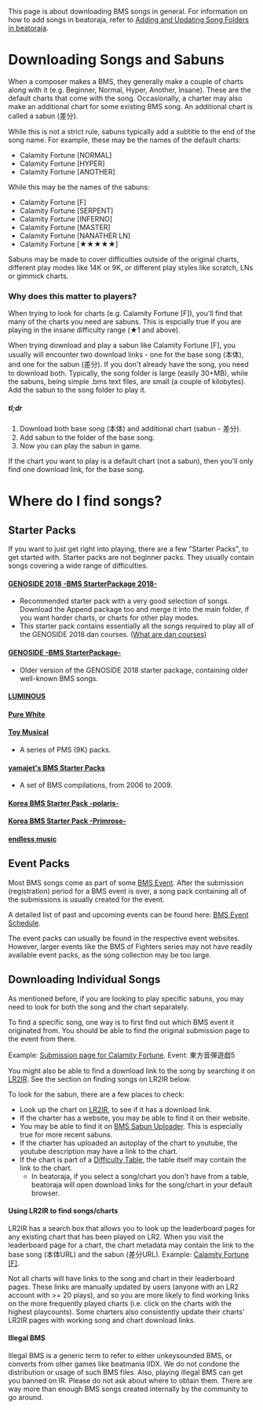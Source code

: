 This page is about downloading BMS songs in general. For information on how to add songs in beatoraja, refer to [Adding and Updating Song Folders in beatoraja](Configuration#adding-and-updating-song-folders-in-beatoraja).

# Downloading Songs and Sabuns

When a composer makes a BMS, they generally make a couple of charts along with it (e.g. Beginner, Normal, Hyper, Another, Insane). These are the default charts that come with the song. Occasionally, a charter may also make an additional chart for some existing BMS song. An additional chart is called a sabun (差分).

While this is not a strict rule, sabuns typically add a subtitle to the end of the song name. For example, these may be the names of the default charts:
- Calamity Fortune [NORMAL]
- Calamity Fortune [HYPER]
- Calamity Fortune [ANOTHER]

While this may be the names of the sabuns:
- Calamity Fortune [F]
- Calamity Fortune [SERPENT]
- Calamity Fortune [INFERNO]
- Calamity Fortune [MASTER]
- Calamity Fortune [NANATHER LN]
- Calamity Fortune [★★★★★]

Sabuns may be made to cover difficulties outside of the original charts, different play modes like 14K or 9K, or different play styles like scratch, LNs or gimmick charts.

### Why does this matter to players?

When trying to look for charts (e.g. Calamity Fortune [F]), you'll find that many of the charts you need are sabuns. This is espcially true if you are playing in the insane difficulty range (★1 and above).

When trying download and play a sabun like Calamity Fortune [F], you usually will encounter two download links - one for the base song (本体), and one for the sabun (差分). If you don't already have the song, you need to download both. Typically, the song folder is large (easily 30+MB), while the sabuns, being simple .bms text files, are small (a couple of kilobytes). Add the sabun to the song folder to play it.

##### tl;dr
1. Download both base song (本体) and additional chart (sabun - 差分).
2. Add sabun to the folder of the base song.
3. Now you can play the sabun in game.

If the chart you want to play is a default chart (not a sabun), then you'll only find one download link, for the base song.


# Where do I find songs?

## Starter Packs

If you want to just get right into playing, there are a few "Starter Packs", to get started with. Starter packs are not beginner packs. They usually contain songs covering a wide range of difficulties.

#### [GENOSIDE 2018 -BMS StarterPackage 2018-](http://nekokan.dyndns.info/~lobsak/genocide/grade.html)
- Recommended starter pack with a very good selection of songs. Download the Append package too and merge it into the main folder, if you want harder charts, or charts for other play modes.
- This starter pack contains essentially all the songs required to play all of the GENOSIDE 2018 dan courses. ([What are dan courses](Difficulty-Tables#what-are-dan-courses))

#### [GENOSIDE -BMS StarterPackage-](http://nekokan.dyndns.info/~lobsak/genoside/)
- Older version of the GENOSIDE 2018 starter package, containing older well-known BMS songs.

#### [LUMINOUS](http://l-bms.space/1st/)

#### [Pure White](http://l-bms.space/2nd/)

#### [Toy Musical](http://toymusical.net/)
- A series of PMS (9K) packs.

#### [yamajet's BMS Starter Packs](http://www.yamajet.com/bmssp/guide.html)
- A set of BMS compilations, from 2006 to 2009.

#### [Korea BMS Starter Pack -polaris-](https://k-bms.com/starter/polaris.jsp)

#### [Korea BMS Starter Pack -Primrose-](https://k-bms.com/primrose/)

#### [endless music](http://www.is-m.jp/lrem/download.html)


## Event Packs
Most BMS songs come as part of some [BMS Event](BMS-Overview#bms-events).
After the submission (registration) period for a BMS event is over, a song pack containing all of the submissions is usually created for the event.

A detailed list of past and upcoming events can be found here: [BMS Event Schedule](https://hitkey.nekokan.dyndns.info/bmsevt.htm#ALL).

The event packs can usually be found in the respective event websites. However, larger events like the BMS of Fighters series may not have readily available event packs, as the song collection may be too large.


## Downloading Individual Songs

As mentioned before, if you are looking to play specific sabuns, you may need to look for both the song and the chart separately.

To find a specific song, one way is to first find out which BMS event it originated from. You should be able to find the original submission page to the event from there.

Example: [Submission page for Calamity Fortune](http://yaruki0.sakura.ne.jp/event/ondanyugi5/impression.cgi?no=45). Event: 東方音弾遊戯5

You might also be able to find a download link to the song by searching it on [LR2IR](http://www.dream-pro.info/~lavalse/LR2IR/search.cgi). See the section on finding songs on LR2IR below.

To look for the sabun, there are a few places to check:
- Look up the chart on [LR2IR](http://www.dream-pro.info/~lavalse/LR2IR/search.cgi), to see if it has a download link.
- If the charter has a website, you may be able to find it on their website.
- You may be able to find it on [BMS Sabun Uploader](http://gnqg.rosx.net/upload/). This is especially true for more recent sabuns.
- If the charter has uploaded an autoplay of the chart to youtube, the youtube description may have a link to the chart.
- If the chart is part of a [Difficulty Table](Difficulty-Tables), the table itself may contain the link to the chart. 
  - In beatoraja, if you select a song/chart you don't have from a table, beatoraja will open download links for the song/chart in your default browser.

#### Using LR2IR to find songs/charts

LR2IR has a search box that allows you to look up the leaderboard pages for any existing chart that has been played on LR2. When you visit the leaderboard page for a chart, the chart metadata may contain the link to the base song (本体URL) and the sabun (差分URL). Example: [Calamity Fortune [F]](http://www.dream-pro.info/~lavalse/LR2IR/search.cgi?mode=ranking&bmsid=154602).

Not all charts will have links to the song and chart in their leaderboard pages. These links are manually updated by users (anyone with an LR2 account with >= 20 plays), and so you are more likely to find working links on the more frequently played charts (i.e. click on the charts with the highest playcounts). Some charters also consistently update their charts' LR2IR pages with working song and chart download links.

#### Illegal BMS

Illegal BMS is a generic term to refer to either unkeysounded BMS, or converts from other games like beatmania IIDX. We do not condone the distribution or usage of such BMS files. Also, playing illegal BMS can get you banned on IR. Please do not ask about where to obtain them. There are way more than enough BMS songs created internally by the community to go around.
